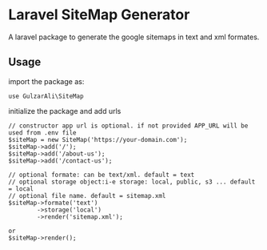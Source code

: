 # Laravel SiteMap Generator
A laravel package to generate the google sitemaps in text and xml formates.

## Usage
import the package as:
```
use GulzarAli\SiteMap
```
initialize the package and add urls
```
// constructor app url is optional. if not provided APP_URL will be used from .env file
$siteMap = new SiteMap('https://your-domain.com');
$siteMap->add('/');
$siteMap->add('/about-us');
$siteMap->add('/contact-us');

// optional formate: can be text/xml. default = text
// optional storage object:i-e storage: local, public, s3 ... default = local
// optional file name. default = sitemap.xml
$siteMap->formate('text')
        ->storage('local')
        ->render('sitemap.xml');

or 
$siteMap->render();
```
